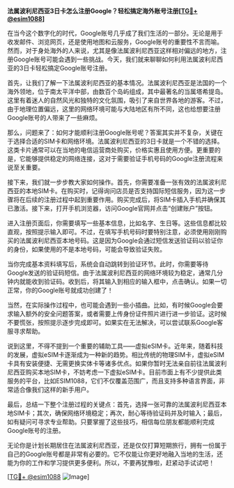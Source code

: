 **法属波利尼西亚3日卡怎么注册Google？轻松搞定海外账号注册[[TG💪+ @esim1088](https://t.me/s/esim1088)]**

在当今这个数字化的时代，Google账号几乎成了我们生活的一部分。无论是用于收发邮件、浏览网页，还是使用地图和云服务，Google账号的重要性不言而喻。然而，对于身处海外的人来说，尤其是像法属波利尼西亚这样相对偏远的地方，注册Google账号可能会遇到一些挑战。今天，我们就来聊聊如何利用法属波利尼西亚的3日卡轻松搞定Google账号注册。

首先，让我们了解一下法属波利尼西亚的基本情况。法属波利尼西亚是法国的一个海外领地，位于南太平洋中部，由数百个岛屿组成，其中最著名的当属塔希提岛。这里有着迷人的自然风光和独特的文化氛围，吸引了来自世界各地的游客。不过，由于地理位置偏远，这里的网络环境可能与大陆地区有所不同，这也给想要注册Google账号的人带来了一些麻烦。

那么，问题来了：如何才能顺利注册Google账号呢？答案其实并不复杂，关键在于选择合适的SIM卡和网络环境。法属波利尼西亚的3日卡就是一个不错的选择。这类卡片通常可以在当地的电信运营商处购买，价格实惠且使用方便。更重要的是，它能够提供稳定的网络连接，这对于需要验证手机号码的Google注册流程来说至关重要。

接下来，我们就一步步教大家如何操作。首先，你需要准备一张有效的法属波利尼西亚的本地SIM卡。在购买时，记得询问店员是否支持国际短信服务，因为这一步骤将在后续的注册过程中起到重要作用。购买完成后，将SIM卡插入手机并确保其已激活。接下来，打开手机浏览器，访问Google官网并点击“创建账户”按钮。

进入注册页面后，你需要填写一些基本信息，比如名字、生日等。这些信息都比较直观，按照提示输入即可。不过，在填写手机号码时要特别注意，必须使用刚刚购买的法属波利尼西亚本地号码。这是因为Google会通过短信发送验证码以验证你的身份，如果使用的不是本地号码，可能会导致验证失败。

当你完成基本资料填写后，系统会自动跳转到验证环节。此时，你需要等待Google发送的验证码短信。由于法属波利尼西亚的网络环境较为稳定，通常几分钟内就能收到验证码。收到后，将其输入到相应的输入框中，点击确认。如果一切正常，你的Google账号就成功创建了！

当然，在实际操作过程中，也可能会遇到一些小插曲。比如，有时候Google会要求输入额外的安全问题答案，或者需要上传身份证件照片进行进一步验证。这时候不要慌张，按照提示逐步完成即可。如果实在无法解决，可以尝试联系Google客服寻求帮助。

说到这里，不得不提到一个重要的辅助工具——虚拟eSIM卡。近年来，随着科技的发展，虚拟eSIM卡逐渐成为一种新的趋势。相比传统的物理SIM卡，虚拟eSIM卡具有安装便捷、无需更换实体卡等诸多优点。如果你暂时无法亲自前往法属波利尼西亚购买本地SIM卡，不妨考虑一下虚拟eSIM卡。目前市面上有不少提供此类服务的平台，比如ESIM1088，它们不仅覆盖范围广，而且支持多种语言界面，非常适合像我们这样的新手用户。

最后，总结一下整个注册过程的关键点：首先，选择一张可靠的法属波利尼西亚本地SIM卡；其次，确保网络环境稳定；再次，耐心等待验证码并及时输入；最后，如有疑问可寻求专业帮助。只要掌握了这些技巧，相信每位朋友都能顺利完成Google账号的注册。

无论你是计划长期居住在法属波利尼西亚，还是仅仅打算短期旅行，拥有一份属于自己的Google账号都是非常有必要的。它不仅能让你更好地融入当地的生活，还能为你的工作和学习提供更多便利。所以，不要再犹豫啦，赶紧动手试试吧！

[[TG💪+ @esim1088](https://t.me/s/esim1088) ![Image](https://i.postimg.cc/4NQfJmqS/Snipaste-2025-05-13-00-14-12.png)]
